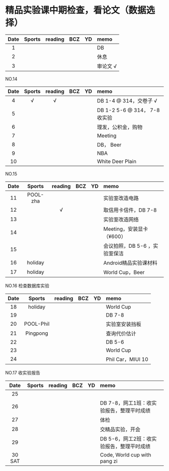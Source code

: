 # 精品实验课中期检查，看论文（数据选择）

| Date  | Sports | reading | BCZ | YD | memo | 
| :---: | :---: | :---: | :---: | :---: | :--- | 
| 1 | |  |  |  | DB | 
| 2 |  |  |  |  | 休息 | 
| 3 |  |  |  |  | 审论文 √ | 


NO.14

| Date  | Sports | reading | BCZ | YD | memo | 
| :---: | :---: | :---: | :---: | :---: | :--- | 
| 4 | √ | √ |  |  | DB 1-4 @ 314，交卷子 √ | 
| 5 |  |  |  |  | DB 1-2 5-6 @ 314， 7-8 收实验 | 
| 6 |  |  |  |  | 理发，公积金，购物 | 
| 7 |  |  |  |  | Meeting | 
| 8 |  |  |  |  | DB， Beer | 
| 9 |  |  |  |  | NBA |   
| 10 |  |  |  |  | White Deer Plain | 

NO.15

| Date  | Sports | reading | BCZ | YD | memo | 
| :---: | :---: | :---: | :---: | :---: | :--- | 
| 11 | POOL-zha |  |  |  | 实验室改造电路 | 
| 12 |  | √ |  |  | 取信用卡信件，DB 7-8 | 
| 13 |  |  |  |  | 实验室改造网络 | 
| 14 |  |  |  |  | Meeting，安装显卡（¥600） | 
| 15 |  |  |  |  | 会议拍照，DB 5-6 ，实验室保洁| 
| 16 | holiday |  |  |  | Android精品实验课材料 | 
| 17 | holiday |  |  |  | World Cup，Beer | 


NO.16 检查数据库实验

| Date  | Sports | reading | BCZ | YD | memo | 
| :---: | :---: | :---: | :---: | :---: | :--- | 
| 18 | holiday |  |  |  | World Cup | 
| 19 |  |  |  |  | DB 7-8 |   
| 20 | POOL-Phil |  |  |  | 实验室安装挡板 | 
| 21 | Pingpong |  |  |  | 查询代价估计 | 
| 22 |  |  |  |  | DB 5-6 | 
| 23 |  |  |  |  | World Cup | 
| 24 |  |  |  |  | Phil Car，MIUI 10 | 

NO.17 收实验报告

| Date  | Sports | reading | BCZ | YD | memo | 
| :---: | :---: | :---: | :---: | :---: | :--- | 
| 25 |  |  |  |  |  | 
| 26 |  |  |  |  | DB 7-8，网工1班：收实验报告，整理平时成绩 | 
| 27 |  |  |  |  | 体检 | 
| 28 |  |  |  |  | 交精品实验，开会 | 
| 29 |  |  |  |  | DB 5-6，网工2班：收实验报告，整理平时成绩 |  
| 30 SAT |  |  |  |  | Code, World cup with pang zi | 



